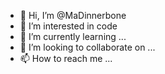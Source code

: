 - 👋 Hi, I’m @MaDinnerbone
- 👀 I’m interested in code
- 🌱 I’m currently learning ...
- 💞️ I’m looking to collaborate on ...
- 📫 How to reach me ...

<!---
MaDinnerbone/MaDinnerbone is a ✨ special ✨ repository because its `README.md` (this file) appears on your GitHub profile.
You can click the Preview link to take a look at your changes.
--->
